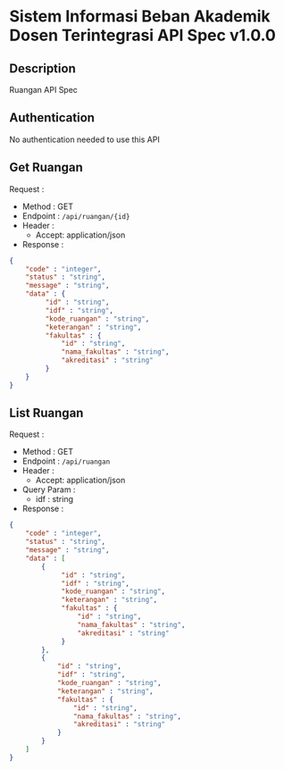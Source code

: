 # Sistem Informasi Beban Akademik Dosen Terintegrasi API Spec v1.0.0 

## Description
Ruangan API Spec

## Authentication
No authentication needed to use this API

## Get Ruangan
Request :
- Method : GET
- Endpoint : `/api/ruangan/{id}`
- Header :
    - Accept: application/json
- Response :

```json 
{
    "code" : "integer",
    "status" : "string",
    "message" : "string",
    "data" : {
         "id" : "string",
         "idf" : "string",
         "kode_ruangan" : "string",
         "keterangan" : "string",
         "fakultas" : {
             "id" : "string",
             "nama_fakultas" : "string",
             "akreditasi" : "string"
         }
    }
}
```

## List Ruangan
Request :
- Method : GET
- Endpoint : `/api/ruangan`
- Header :
    - Accept: application/json
- Query Param : 
    - idf : string
- Response :

```json 
{
    "code" : "integer",
    "status" : "string",
    "message" : "string",
    "data" : [
        {
             "id" : "string",
             "idf" : "string",
             "kode_ruangan" : "string",
             "keterangan" : "string",
             "fakultas" : {
                 "id" : "string",
                 "nama_fakultas" : "string",
                 "akreditasi" : "string"
             }
        },
        {
            "id" : "string",
            "idf" : "string",
            "kode_ruangan" : "string",
            "keterangan" : "string",
            "fakultas" : {
                "id" : "string",
                "nama_fakultas" : "string",
                "akreditasi" : "string"
            }
        }
    ]
}
```